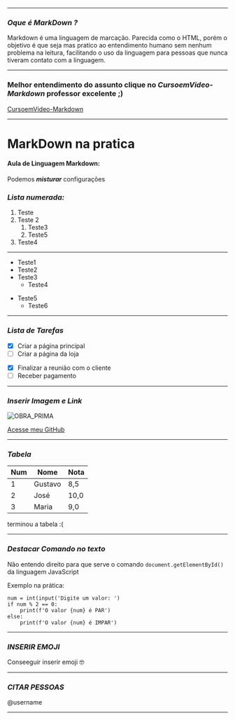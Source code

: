 ***

### __*Oque é MarkDown ?*__

Markdown é uma linguagem de marcação. Parecida como o HTML, porém o objetivo é que seja mas pratico ao entendimento humano sem nenhum problema na leitura, facilitando o uso da linguagem para pessoas que nunca tiveram contato com a linguagem.

---

### Melhor entendimento do assunto clique no __*CursoemVideo-Markdown*__ professor excelente ;)

[CursoemVideo-Markdown](https://github.com/gustavoguanabara/git-github/blob/master/manuais-PDF/guia-markdown.pdf)

***

# MarkDown na pratica

#### Aula de Linguagem Markdown:

Podemos __*misturar*__ configurações

### *__Lista numerada:__*

1. Teste
9. Teste 2
    1. Teste3
    1. Teste5
999. Teste4

---

* Teste1
* Teste2
* Teste3
    * Teste4
- Teste5
    - Teste6
---

### *__Lista de Tarefas__*

* [x] Criar a página principal
* [ ] Criar a página da loja
- [x] Finalizar a reunião com o cliente
- [ ] Receber pagamento

***

### *__Inserir Imagem e Link__*

![OBRA_PRIMA](https://user-images.githubusercontent.com/96894615/147854597-dcbfa3ac-64ee-4e71-b7e9-edcb2e2cc9e6.png)

[Acesse meu GitHub](https://github.com/JulioClementino)

***

### *__Tabela__*
Num | Nome | Nota
---|---|---
1 | Gustavo | 8,5
2 | José | 10,0
3 | Maria | 9,0

terminou a tabela :(

---

### *__Destacar Comando no texto__*

Não entendo direito para que serve o comando `document.getElementById()` da linguagem JavaScript

Exemplo na prática:
```
num = int(input('Digite um valor: ')
if num % 2 == 0:
    print(f'O valor {num} é PAR')
else:
    print(f'O valor {num} é IMPAR')
```
---

### *__INSERIR EMOJI__*

Conseeguir inserir emoji :nerd_face: 

---

### *__CITAR PESSOAS__*

@username

---
